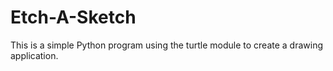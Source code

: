 # Etch-A-Sketch
This is a simple Python program using the turtle module to create a drawing application. 
